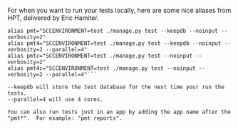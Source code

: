 For when you want to run your tests locally, here are some nice aliases from HPT, delivered by Eric Hamiter.

```
alias pmt="SCCENVIRONMENT=test ./manage.py test --keepdb --noinput --verbosity=2"
alias pmt4="SCCENVIRONMENT=test ./manage.py test --keepdb --noinput --verbosity=2 --parallel=4"
alias pmtc="SCCENVIRONMENT=test ./manage.py test --noinput --verbosity=2"
alias pmt4c="SCCENVIRONMENT=test ./manage.py test --noinput --verbosity=2 --parallel=4"```

--keepdb will store the test database for the next time your run the tests.
--parallel=4 will use 4 cores.

You can also run tests just in an app by adding the app name after the "pmt*".  For example: "pmt reports".